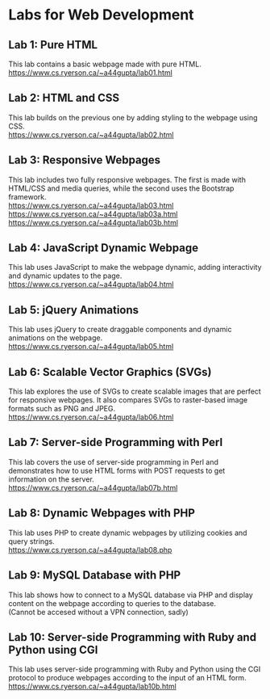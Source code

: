 # Labs for Web Development

## Lab 1: Pure HTML
This lab contains a basic webpage made with pure HTML.\
https://www.cs.ryerson.ca/~a44gupta/lab01.html

## Lab 2: HTML and CSS
This lab builds on the previous one by adding styling to the webpage using CSS.\
https://www.cs.ryerson.ca/~a44gupta/lab02.html

## Lab 3: Responsive Webpages
This lab includes two fully responsive webpages. The first is made with HTML/CSS and media queries, while the second uses the Bootstrap framework.\
https://www.cs.ryerson.ca/~a44gupta/lab03.html \
https://www.cs.ryerson.ca/~a44gupta/lab03a.html \
https://www.cs.ryerson.ca/~a44gupta/lab03b.html

## Lab 4: JavaScript Dynamic Webpage
This lab uses JavaScript to make the webpage dynamic, adding interactivity and dynamic updates to the page. \
https://www.cs.ryerson.ca/~a44gupta/lab04.html

## Lab 5: jQuery Animations
This lab uses jQuery to create draggable components and dynamic animations on the webpage. \
https://www.cs.ryerson.ca/~a44gupta/lab05.html

## Lab 6: Scalable Vector Graphics (SVGs)
This lab explores the use of SVGs to create scalable images that are perfect for responsive webpages. It also compares SVGs to raster-based image formats such as PNG and JPEG. \
https://www.cs.ryerson.ca/~a44gupta/lab06.html

## Lab 7: Server-side Programming with Perl
This lab covers the use of server-side programming in Perl and demonstrates how to use HTML forms with POST requests to get information on the server. \
https://www.cs.ryerson.ca/~a44gupta/lab07b.html

## Lab 8: Dynamic Webpages with PHP
This lab uses PHP to create dynamic webpages by utilizing cookies and query strings. \
https://www.cs.ryerson.ca/~a44gupta/lab08.php

## Lab 9: MySQL Database with PHP
This lab shows how to connect to a MySQL database via PHP and display content on the webpage according to queries to the database. \
(Cannot be accesed without a VPN connection, sadly)

## Lab 10: Server-side Programming with Ruby and Python using CGI
This lab uses server-side programming with Ruby and Python using the CGI protocol to produce webpages according to the input of an HTML form. \
https://www.cs.ryerson.ca/~a44gupta/lab10b.html
